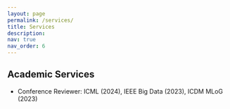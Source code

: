 ```yaml
---
layout: page
permalink: /services/
title: Services
description:
nav: true
nav_order: 6
---
```


## Academic Services

- Conference Reviewer: ICML (2024), IEEE Big Data (2023), ICDM MLoG (2023)
